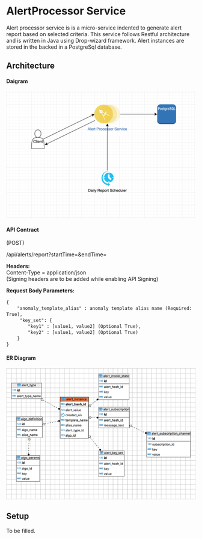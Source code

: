 # AlertProcessor Service
  Alert processor service is is a micro-service indented to generate 
alert report based on selected criteria. This service follows Restful 
architecture and is written in Java using Drop-wizard framework. Alert 
instances are stored in the backed in a PostgreSql database.

## Architecture
#### Daigram
![Architecure Diagram](images/Arch-diagram.png)

#### API Contract

(POST)

/api/alerts/report?startTime=&endTime=

**Headers:<br/>**
Content-Type = application/json<br/>
(Signing headers are to be added while enabling API Signing)

**Request Body Parameters:<br/>**
```
{
    "anomaly_template_alias" : anomaly template alias name (Required: True),
     "key_set": {
        "key1" : [value1, value2] (Optional True),
        "key2" : [value1, value2] (Optional True)
    }
}
```

#### ER Diagram
![ER Diagram](images/ERDiagram.png)

## Setup
To be filled.